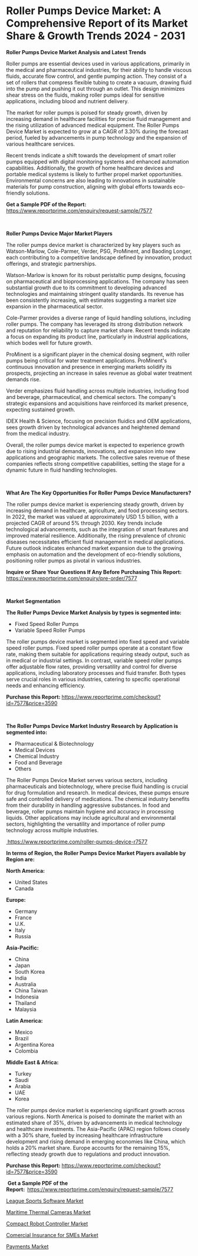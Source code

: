 <p><h1>Roller Pumps Device Market: A Comprehensive Report of its Market Share & Growth Trends 2024 - 2031</h1></p><p><strong>Roller Pumps Device Market Analysis and Latest Trends</strong></p>
<p><p>Roller pumps are essential devices used in various applications, primarily in the medical and pharmaceutical industries, for their ability to handle viscous fluids, accurate flow control, and gentle pumping action. They consist of a set of rollers that compress flexible tubing to create a vacuum, drawing fluid into the pump and pushing it out through an outlet. This design minimizes shear stress on the fluids, making roller pumps ideal for sensitive applications, including blood and nutrient delivery.</p><p>The market for roller pumps is poised for steady growth, driven by increasing demand in healthcare facilities for precise fluid management and the rising utilization of advanced medical equipment. The Roller Pumps Device Market is expected to grow at a CAGR of 3.30% during the forecast period, fueled by advancements in pump technology and the expansion of various healthcare services.</p><p>Recent trends indicate a shift towards the development of smart roller pumps equipped with digital monitoring systems and enhanced automation capabilities. Additionally, the growth of home healthcare devices and portable medical systems is likely to further propel market opportunities. Environmental concerns are also leading to innovations in sustainable materials for pump construction, aligning with global efforts towards eco-friendly solutions.</p></p>
<p><strong>Get a Sample PDF of the Report:&nbsp;</strong> <a href="https://www.reportprime.com/enquiry/request-sample/7577?utm_campaign=100&utm_medium=2&utm_source=Github&utm_content=ia&utm_term=28112024&utm_id=roller-pumps-device">https://www.reportprime.com/enquiry/request-sample/7577</a></p>
<p>&nbsp;</p>
<p><strong>Roller Pumps Device Major Market Players</strong></p>
<p><p>The roller pumps device market is characterized by key players such as Watson-Marlow, Cole-Parmer, Verder, PSG, ProMinent, and Baoding Longer, each contributing to a competitive landscape defined by innovation, product offerings, and strategic partnerships. </p><p>Watson-Marlow is known for its robust peristaltic pump designs, focusing on pharmaceutical and bioprocessing applications. The company has seen substantial growth due to its commitment to developing advanced technologies and maintaining stringent quality standards. Its revenue has been consistently increasing, with estimates suggesting a market size expansion in the pharmaceutical sector.</p><p>Cole-Parmer provides a diverse range of liquid handling solutions, including roller pumps. The company has leveraged its strong distribution network and reputation for reliability to capture market share. Recent trends indicate a focus on expanding its product line, particularly in industrial applications, which bodes well for future growth.</p><p>ProMinent is a significant player in the chemical dosing segment, with roller pumps being critical for water treatment applications. ProMinent's continuous innovation and presence in emerging markets solidify its prospects, projecting an increase in sales revenue as global water treatment demands rise.</p><p>Verder emphasizes fluid handling across multiple industries, including food and beverage, pharmaceutical, and chemical sectors. The company's strategic expansions and acquisitions have reinforced its market presence, expecting sustained growth.</p><p>IDEX Health & Science, focusing on precision fluidics and OEM applications, sees growth driven by technological advances and heightened demand from the medical industry. </p><p>Overall, the roller pumps device market is expected to experience growth due to rising industrial demands, innovations, and expansion into new applications and geographic markets. The collective sales revenue of these companies reflects strong competitive capabilities, setting the stage for a dynamic future in fluid handling technologies.</p></p>
<p>&nbsp;</p>
<p><strong>What Are The Key Opportunities For Roller Pumps Device Manufacturers?</strong></p>
<p><p>The roller pumps device market is experiencing steady growth, driven by increasing demand in healthcare, agriculture, and food processing sectors. In 2022, the market was valued at approximately USD 1.5 billion, with a projected CAGR of around 5% through 2030. Key trends include technological advancements, such as the integration of smart features and improved material resilience. Additionally, the rising prevalence of chronic diseases necessitates efficient fluid management in medical applications. Future outlook indicates enhanced market expansion due to the growing emphasis on automation and the development of eco-friendly solutions, positioning roller pumps as pivotal in various industries.</p></p>
<p><strong>Inquire or Share Your Questions If Any Before Purchasing This Report:</strong> <a href="https://www.reportprime.com/enquiry/pre-order/7577?utm_campaign=100&utm_medium=2&utm_source=Github&utm_content=ia&utm_term=28112024&utm_id=roller-pumps-device">https://www.reportprime.com/enquiry/pre-order/7577</a></p>
<p>&nbsp;</p>
<p><strong>Market Segmentation</strong></p>
<p><strong>The Roller Pumps Device Market Analysis by types is segmented into:</strong></p>
<p><ul><li>Fixed Speed Roller Pumps</li><li>Variable Speed Roller Pumps</li></ul></p>
<p><p>The roller pumps device market is segmented into fixed speed and variable speed roller pumps. Fixed speed roller pumps operate at a constant flow rate, making them suitable for applications requiring steady output, such as in medical or industrial settings. In contrast, variable speed roller pumps offer adjustable flow rates, providing versatility and control for diverse applications, including laboratory processes and fluid transfer. Both types serve crucial roles in various industries, catering to specific operational needs and enhancing efficiency.</p></p>
<p><strong>Purchase this Report:&nbsp;</strong><a href="https://www.reportprime.com/checkout?id=7577&price=3590&utm_campaign=100&utm_medium=2&utm_source=Github&utm_content=ia&utm_term=28112024&utm_id=roller-pumps-device">https://www.reportprime.com/checkout?id=7577&price=3590</a></p>
<p>&nbsp;</p>
<p><strong>The Roller Pumps Device Market Industry Research by Application is segmented into:</strong></p>
<p><ul><li>Pharmaceutical & Biotechnology</li><li>Medical Devices</li><li>Chemical Industry</li><li>Food and Beverage</li><li>Others</li></ul></p>
<p><p>The Roller Pumps Device Market serves various sectors, including pharmaceuticals and biotechnology, where precise fluid handling is crucial for drug formulation and research. In medical devices, these pumps ensure safe and controlled delivery of medications. The chemical industry benefits from their durability in handling aggressive substances. In food and beverage, roller pumps maintain hygiene and accuracy in processing liquids. Other applications may include agricultural and environmental sectors, highlighting the versatility and importance of roller pump technology across multiple industries.</p></p>
<p><a href="https://www.reportprime.com/roller-pumps-device-r7577?utm_campaign=100&utm_medium=2&utm_source=Github&utm_content=ia&utm_term=28112024&utm_id=roller-pumps-device">&nbsp;https://www.reportprime.com/roller-pumps-device-r7577</a></p>
<p><strong>In terms of Region, the Roller Pumps Device Market Players available by Region are:</strong></p>
<p>
    <p> <strong> North America: </strong>
        <ul>
            <li>United States</li>
            <li>Canada</li>
        </ul>
        </p> 
    <p> <strong> Europe: </strong>
        <ul>
            <li>Germany</li>
            <li>France</li>
            <li>U.K.</li>
            <li>Italy</li>
            <li>Russia</li>
        </ul>
        </p> 
    <p> <strong> Asia-Pacific: </strong>
        <ul>
            <li>China</li>
            <li>Japan</li>
            <li>South Korea</li>
            <li>India</li>
            <li>Australia</li>
            <li>China Taiwan</li>
            <li>Indonesia</li>
            <li>Thailand</li>
            <li>Malaysia</li>
        </ul>
        </p> 
    <p> <strong> Latin America: </strong>
        <ul>
            <li>Mexico</li>
            <li>Brazil</li>
            <li>Argentina Korea</li>
            <li>Colombia</li>
        </ul>
        </p> 
    <p> <strong> Middle East & Africa: </strong>
        <ul>
            <li>Turkey</li>
            <li>Saudi</li>
            <li>Arabia</li>
            <li>UAE</li>
            <li>Korea</li>
        </ul>
    </p>
    </p>
<p><p>The roller pumps device market is experiencing significant growth across various regions. North America is poised to dominate the market with an estimated share of 35%, driven by advancements in medical technology and healthcare investments. The Asia-Pacific (APAC) region follows closely with a 30% share, fueled by increasing healthcare infrastructure development and rising demand in emerging economies like China, which holds a 20% market share. Europe accounts for the remaining 15%, reflecting steady growth due to regulations and product innovation.</p></p>
<p><strong>Purchase this Report: </strong><a href="https://www.reportprime.com/checkout?id=7577&price=3590&utm_campaign=100&utm_medium=2&utm_source=Github&utm_content=ia&utm_term=28112024&utm_id=roller-pumps-device">https://www.reportprime.com/checkout?id=7577&price=3590</a></p>
<p>&nbsp;<strong>Get a Sample PDF of the Report:&nbsp;&nbsp;</strong><a href="https://www.reportprime.com/enquiry/request-sample/7577?utm_campaign=100&utm_medium=2&utm_source=Github&utm_content=ia&utm_term=28112024&utm_id=roller-pumps-device">https://www.reportprime.com/enquiry/request-sample/7577</a></p>
<p><strong></strong></p>
<p><p><a href="https://issuu.com/reportprime-2/docs/league-sports-software-market-size-_a69f3bc71ad711?utm_campaign=100&utm_medium=2&utm_source=Github&utm_content=ia&utm_term=28112024&utm_id=roller-pumps-device">League Sports Software Market</a></p><p><a href="https://github.com/stephaniwo144/Market-Research-Report-List-1/blob/main/maritime-thermal-cameras-market.md?utm_campaign=100&utm_medium=2&utm_source=Github&utm_content=ia&utm_term=28112024&utm_id=roller-pumps-device">Maritime Thermal Cameras Market</a></p><p><a href="https://github.com/ParvinKhatun77/Market-Research-Report-List-1/blob/main/compact-robot-controller-market.md?utm_campaign=100&utm_medium=2&utm_source=Github&utm_content=ia&utm_term=28112024&utm_id=roller-pumps-device">Compact Robot Controller Market</a></p><p><a href="https://issuu.com/reportprime-2/docs/comercial-insurance-for-smes-market_0d494550190367?utm_campaign=100&utm_medium=2&utm_source=Github&utm_content=ia&utm_term=28112024&utm_id=roller-pumps-device">Comercial Insurance for SMEs Market</a></p><p><a href="https://www.linkedin.com/pulse/payments-market-trends-growth-outlook-2024-2031-kuznets-q2z6c?utm_campaign=100&utm_medium=2&utm_source=Github&utm_content=ia&utm_term=28112024&utm_id=roller-pumps-device">Payments Market</a></p></p>